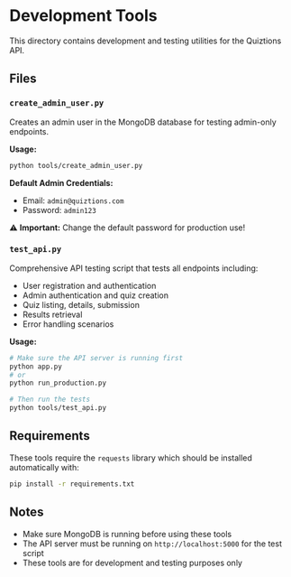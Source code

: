 # Development Tools

This directory contains development and testing utilities for the Quiztions API.

## Files

### `create_admin_user.py`
Creates an admin user in the MongoDB database for testing admin-only endpoints.

**Usage:**
```bash
python tools/create_admin_user.py
```

**Default Admin Credentials:**
- Email: `admin@quiztions.com`
- Password: `admin123`

⚠️ **Important:** Change the default password for production use!

### `test_api.py`
Comprehensive API testing script that tests all endpoints including:
- User registration and authentication
- Admin authentication and quiz creation
- Quiz listing, details, submission
- Results retrieval
- Error handling scenarios

**Usage:**
```bash
# Make sure the API server is running first
python app.py
# or
python run_production.py

# Then run the tests
python tools/test_api.py
```

## Requirements

These tools require the `requests` library which should be installed automatically with:
```bash
pip install -r requirements.txt
```

## Notes

- Make sure MongoDB is running before using these tools
- The API server must be running on `http://localhost:5000` for the test script
- These tools are for development and testing purposes only
